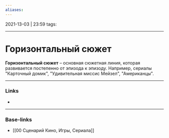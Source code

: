 ```yaml
---
aliases:
---
```

2021-13-03 | 23:59
tags: 
___

# Горизонтальный сюжет
**Горизонтальный сюжет** – основная сюжетная линия, которая развивается постепенно от эпизода к эпизоду. Например, сериалы "Карточный домик", "Удивительная миссис Мейзел", "Американцы". 


___
### Links
- 

___
### Base-links
- [[00 Сценарий Кино, Игры, Сериала]]

